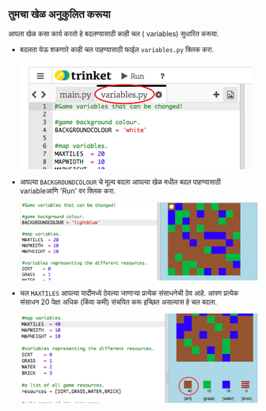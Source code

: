 ## तुमचा खेळ अनुकुलित करूया

आपला खेळ कसा कार्य करतो हे बदलण्यासाठी काही चल ( variables) सुधारित करूया.

+ बदलता येऊ शकणारे काही चल पाहण्यासाठी फाईल `variables.py` क्लिक करा.
    
    ![screenshot](images/craft-variables.png)

+ आपल्या ` BACKGROUNDCOLOUR ` चे मूल्य बदला आपल्या खेळ मधील बदल पाहण्यासाठी variableआणि 'Run' वर क्लिक करा.
    
    ![screenshot](images/craft-background.png)

+ चल `MAXTILES` आपल्या यादीमध्ये ठेवल्या जाणार्‍या प्रत्येक संसाधनेची ठेव आहे. आपण प्रत्येक संसाधन 20 पेक्षा अधिक (किंवा कमी) संचयित करू इच्छित असल्यास हे चल बदला.
    
    ![screenshot](images/craft-maxtiles.png)